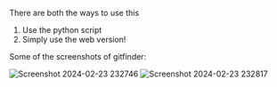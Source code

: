 There are both the ways to use this
1) Use the python script
2) Simply use the web version!

Some of the screenshots of gitfinder:

![Screenshot 2024-02-23 232746](https://github.com/aditya-ig10/gitfinder/assets/93360691/fc4a7184-c2f8-410b-aaf3-95d5a1438ecb)
![Screenshot 2024-02-23 232817](https://github.com/aditya-ig10/gitfinder/assets/93360691/c4e15c72-52d3-413b-a925-bd71b88452c2)

